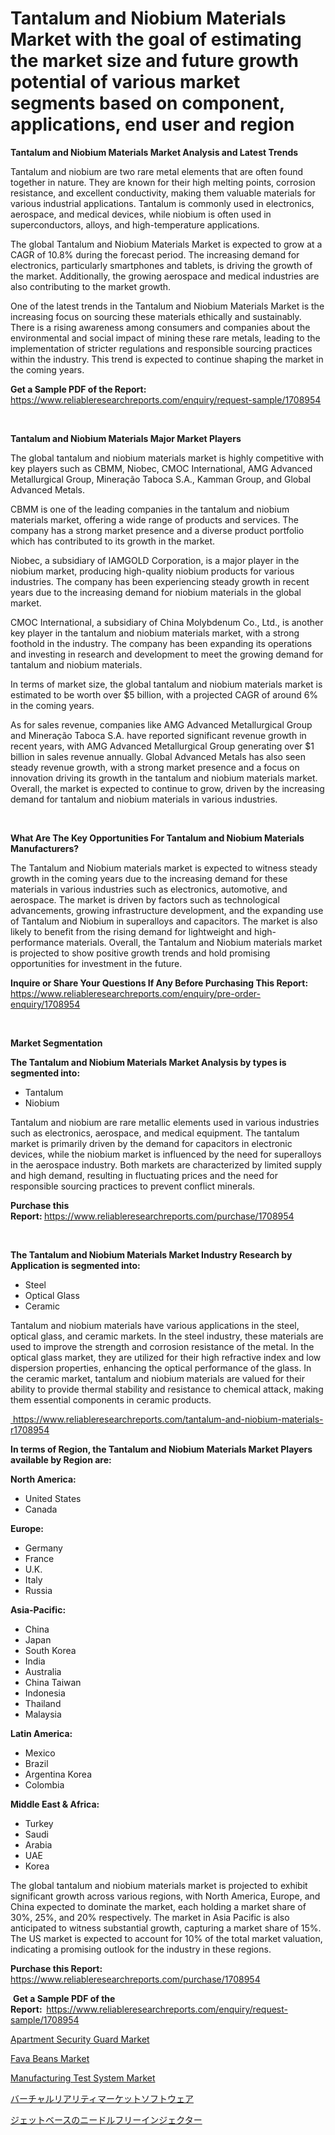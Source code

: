 <p><h1>Tantalum and Niobium Materials Market with the goal of estimating the market size and future growth potential of various market segments based on component, applications, end user and region</h1></p><p><strong>Tantalum and Niobium Materials Market Analysis and Latest Trends</strong></p>
<p><p>Tantalum and niobium are two rare metal elements that are often found together in nature. They are known for their high melting points, corrosion resistance, and excellent conductivity, making them valuable materials for various industrial applications. Tantalum is commonly used in electronics, aerospace, and medical devices, while niobium is often used in superconductors, alloys, and high-temperature applications.</p><p>The global Tantalum and Niobium Materials Market is expected to grow at a CAGR of 10.8% during the forecast period. The increasing demand for electronics, particularly smartphones and tablets, is driving the growth of the market. Additionally, the growing aerospace and medical industries are also contributing to the market growth.</p><p>One of the latest trends in the Tantalum and Niobium Materials Market is the increasing focus on sourcing these materials ethically and sustainably. There is a rising awareness among consumers and companies about the environmental and social impact of mining these rare metals, leading to the implementation of stricter regulations and responsible sourcing practices within the industry. This trend is expected to continue shaping the market in the coming years.</p></p>
<p><strong>Get a Sample PDF of the Report:&nbsp;</strong> <a href="https://www.reliableresearchreports.com/enquiry/request-sample/1708954">https://www.reliableresearchreports.com/enquiry/request-sample/1708954</a></p>
<p>&nbsp;</p>
<p><strong>Tantalum and Niobium Materials Major Market Players</strong></p>
<p><p>The global tantalum and niobium materials market is highly competitive with key players such as CBMM, Niobec, CMOC International, AMG Advanced Metallurgical Group, Mineração Taboca S.A., Kamman Group, and Global Advanced Metals. </p><p>CBMM is one of the leading companies in the tantalum and niobium materials market, offering a wide range of products and services. The company has a strong market presence and a diverse product portfolio which has contributed to its growth in the market. </p><p>Niobec, a subsidiary of IAMGOLD Corporation, is a major player in the niobium market, producing high-quality niobium products for various industries. The company has been experiencing steady growth in recent years due to the increasing demand for niobium materials in the global market.</p><p>CMOC International, a subsidiary of China Molybdenum Co., Ltd., is another key player in the tantalum and niobium materials market, with a strong foothold in the industry. The company has been expanding its operations and investing in research and development to meet the growing demand for tantalum and niobium materials.</p><p>In terms of market size, the global tantalum and niobium materials market is estimated to be worth over $5 billion, with a projected CAGR of around 6% in the coming years. </p><p>As for sales revenue, companies like AMG Advanced Metallurgical Group and Mineração Taboca S.A. have reported significant revenue growth in recent years, with AMG Advanced Metallurgical Group generating over $1 billion in sales revenue annually. Global Advanced Metals has also seen steady revenue growth, with a strong market presence and a focus on innovation driving its growth in the tantalum and niobium materials market. Overall, the market is expected to continue to grow, driven by the increasing demand for tantalum and niobium materials in various industries.</p></p>
<p>&nbsp;</p>
<p><strong>What Are The Key Opportunities For Tantalum and Niobium Materials Manufacturers?</strong></p>
<p><p>The Tantalum and Niobium materials market is expected to witness steady growth in the coming years due to the increasing demand for these materials in various industries such as electronics, automotive, and aerospace. The market is driven by factors such as technological advancements, growing infrastructure development, and the expanding use of Tantalum and Niobium in superalloys and capacitors. The market is also likely to benefit from the rising demand for lightweight and high-performance materials. Overall, the Tantalum and Niobium materials market is projected to show positive growth trends and hold promising opportunities for investment in the future.</p></p>
<p><strong>Inquire or Share Your Questions If Any Before Purchasing This Report:</strong> <a href="https://www.reliableresearchreports.com/enquiry/pre-order-enquiry/1708954">https://www.reliableresearchreports.com/enquiry/pre-order-enquiry/1708954</a></p>
<p>&nbsp;</p>
<p><strong>Market Segmentation</strong></p>
<p><strong>The Tantalum and Niobium Materials Market Analysis by types is segmented into:</strong></p>
<p><ul><li>Tantalum</li><li>Niobium</li></ul></p>
<p><p>Tantalum and niobium are rare metallic elements used in various industries such as electronics, aerospace, and medical equipment. The tantalum market is primarily driven by the demand for capacitors in electronic devices, while the niobium market is influenced by the need for superalloys in the aerospace industry. Both markets are characterized by limited supply and high demand, resulting in fluctuating prices and the need for responsible sourcing practices to prevent conflict minerals.</p></p>
<p><strong>Purchase this Report:&nbsp;</strong><a href="https://www.reliableresearchreports.com/purchase/1708954">https://www.reliableresearchreports.com/purchase/1708954</a></p>
<p>&nbsp;</p>
<p><strong>The Tantalum and Niobium Materials Market Industry Research by Application is segmented into:</strong></p>
<p><ul><li>Steel</li><li>Optical Glass</li><li>Ceramic</li></ul></p>
<p><p>Tantalum and niobium materials have various applications in the steel, optical glass, and ceramic markets. In the steel industry, these materials are used to improve the strength and corrosion resistance of the metal. In the optical glass market, they are utilized for their high refractive index and low dispersion properties, enhancing the optical performance of the glass. In the ceramic market, tantalum and niobium materials are valued for their ability to provide thermal stability and resistance to chemical attack, making them essential components in ceramic products.</p></p>
<p><a href="https://www.reliableresearchreports.com/tantalum-and-niobium-materials-r1708954">&nbsp;https://www.reliableresearchreports.com/tantalum-and-niobium-materials-r1708954</a></p>
<p><strong>In terms of Region, the Tantalum and Niobium Materials Market Players available by Region are:</strong></p>
<p>
    <p> <strong> North America: </strong>
        <ul>
            <li>United States</li>
            <li>Canada</li>
        </ul>
        </p> 
    <p> <strong> Europe: </strong>
        <ul>
            <li>Germany</li>
            <li>France</li>
            <li>U.K.</li>
            <li>Italy</li>
            <li>Russia</li>
        </ul>
        </p> 
    <p> <strong> Asia-Pacific: </strong>
        <ul>
            <li>China</li>
            <li>Japan</li>
            <li>South Korea</li>
            <li>India</li>
            <li>Australia</li>
            <li>China Taiwan</li>
            <li>Indonesia</li>
            <li>Thailand</li>
            <li>Malaysia</li>
        </ul>
        </p> 
    <p> <strong> Latin America: </strong>
        <ul>
            <li>Mexico</li>
            <li>Brazil</li>
            <li>Argentina Korea</li>
            <li>Colombia</li>
        </ul>
        </p> 
    <p> <strong> Middle East & Africa: </strong>
        <ul>
            <li>Turkey</li>
            <li>Saudi</li>
            <li>Arabia</li>
            <li>UAE</li>
            <li>Korea</li>
        </ul>
    </p>
    </p>
<p><p>The global tantalum and niobium materials market is projected to exhibit significant growth across various regions, with North America, Europe, and China expected to dominate the market, each holding a market share of 30%, 25%, and 20% respectively. The market in Asia Pacific is also anticipated to witness substantial growth, capturing a market share of 15%. The US market is expected to account for 10% of the total market valuation, indicating a promising outlook for the industry in these regions.</p></p>
<p><strong>Purchase this Report: </strong><a href="https://www.reliableresearchreports.com/purchase/1708954">https://www.reliableresearchreports.com/purchase/1708954</a></p>
<p>&nbsp;<strong>Get a Sample PDF of the Report:&nbsp;&nbsp;</strong><a href="https://www.reliableresearchreports.com/enquiry/request-sample/1708954">https://www.reliableresearchreports.com/enquiry/request-sample/1708954</a></p>
<p><strong></strong></p>
<p><p><a href="https://github.com/RickHolmes3/Market-Research-Report-List-5/blob/main/apartment-security-guard-market.md">Apartment Security Guard Market</a></p><p><a href="https://issuu.com/reportprime-2/docs/fava-beans-market-size-2030.pptx">Fava Beans Market</a></p><p><a href="https://github.com/Krish2023na/Market-Research-Report-List-4/blob/main/manufacturing-test-system-market.md">Manufacturing Test System Market</a></p><p><a href="https://medium.com/@colinom7865/%E3%83%90%E3%83%BC%E3%83%81%E3%83%A3%E3%83%AB%E3%83%AA%E3%82%A2%E3%83%AA%E3%83%86%E3%82%A3%E5%B8%82%E5%A0%B4%E3%82%BD%E3%83%95%E3%83%88%E3%82%A6%E3%82%A7%E3%82%A2%E5%B8%82%E5%A0%B4%E3%82%B7%E3%82%A7%E3%82%A2%E9%80%B2%E5%8C%96%E3%81%A8%E5%B8%82%E5%A0%B4%E6%88%90%E9%95%B7%E3%83%88%E3%83%AC%E3%83%B3%E3%83%892024%E5%B9%B4%E3%81%8B%E3%82%892031%E5%B9%B4%E3%81%BE%E3%81%A7-de649580e6eb">バーチャルリアリティマーケットソフトウェア</a></p><p><a href="https://github.com/cnnriuez22368/Market-Research-Report-List-2/blob/main/9238879125743.md">ジェットベースのニードルフリーインジェクター</a></p></p>